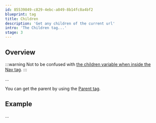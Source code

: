 ```yaml
---
id: 85539849-c829-4ebc-a849-8b14fc8a4bf2
blueprint: tag
title: Children
description: 'Get any children of the current url'
intro: 'The Children tag...'
stage: 3
---
```

## Overview

:::warning
Not to be confused with [the children variable when inside the Nav tag](/tags/nav#variables).
:::

...

You can get the parent by using the [Parent tag](/tags/parent).

## Example

...